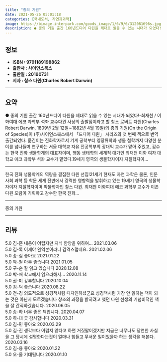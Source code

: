 ```yaml
---
title: "종의 기원"
date: 2021-05-26 05:01:18
categories: [국내도서, 자연과과학]
image: https://bimage.interpark.com/goods_image/1/6/9/6/312081696s.jpg
description: ● 종의 기원 출간 160년드디어 다윈을 제대로 읽을 수 있는 시대가 되었다!-최재천 / 이화여대 에코 과학부 석좌 교수다윈 사상의 출발점이라고 할 찰스 로버트 다윈(Charles Robert Darwin, 1809년 2월 12일∼1882년 4월 19일)의 종의 기원(On the Or
---
```


## **정보**

- **ISBN : 9791189198862**
- **출판사 : 사이언스북스**
- **출판일 : 20190731**
- **저자 : 찰스 다윈(Charles Robert Darwin)**

------



## **요약**

●  종의 기원 출간 160년드디어 다윈을 제대로 읽을 수 있는 시대가 되었다!-최재천 / 이화여대 에코 과학부 석좌 교수다윈 사상의 출발점이라고 할 찰스 로버트 다윈(Charles Robert Darwin, 1809년 2월 12일∼1882년 4월 19일)의 종의 기원(On the Origin of Species)이 (주)사이언스북스에서 「드디어 다윈」 시리즈의 첫 번째 책으로 번역 출간되었다. 옮긴이는 진화학자로서 기계 공학부터 영장류학과 생물 철학까지 다양한 분야를 넘나들며 연구하는 서울 대학교 자유 전공학부의 장대익 교수가 맡아 주었고, 감수는 한국 진화 생물학계의 대표자이며, 행동 생태학의 세계적 대가인 최재천 이화 여자 대학교 에코 과학부 석좌 교수가 맡았다.19세기 영국의 생물학자이자 지질학자이...

------

한국 진화 생물학계의 역량을 결집한 다윈 선집!21세기 현재도 자연 과학은 물론, 인문 사회 과학 등 학문 세계 전반에서 강력한 영향력을 발휘하고 있는 19세기 영국의 생물학자이자 지질학자이며 박물학자인 찰스 다윈. 최재천 이화여대 에코 과학부 교수가 이끈 다윈 포럼이 기획하고 감수한 한국 진화... 

------


종의 기원 

------


## **리뷰** 

5.0 김-훈 내용이 어렵지만 지식 함양을 위하여... 2021.03.06 <br/>5.0 김-록 이제야 완역본이라니 감격스럽네요. 2021.02.06 <br/>5.0 송-림 좋아요 2021.01.22 <br/>5.0 박-철 아주 좋습니다 2021.01.05 <br/>5.0 구-순 잘 읽고 있습니다 2020.12.08 <br/>5.0 박-배 학교에서 읽으라해서... 2020.11.14 <br/>5.0 권-미 강추합니다  2020.10.04 <br/>5.0 김-덕 좋습니다  2020.08.22 <br/>5.0 전-경 의도적으로 성경책처럼 디자인하셨군요
성경책처럼 가장 안 읽히는 책이 되는 것은 아닌지 모르겠습니다
창조의 과정을 밝히려고 했던 다윈 선생의 기념비적인 책을 잘 간직하겠습니다. 2020.06.05 <br/>5.0 송-하 너무 좋은 책입니다. 2020.04.07 <br/>5.0 하-대 굿  감사합니다 2020.03.31 <br/>5.0 김-민 좋아요 2020.03.29 <br/>5.0 김-진 생각보다 어렵지 않다고 하면 거짓말이겠지만
지금은 너무나도 당연한 사실을 그 당시에 설명한다는것이 얼마나 힘들고 무서운 일이었을까 하는 생각을 해본다. 2020.03.16 <br/>5.0 김-용 좋아요  2020.01.22 <br/>5.0 오-울 기대됩니다 2020.01.10 <br/>